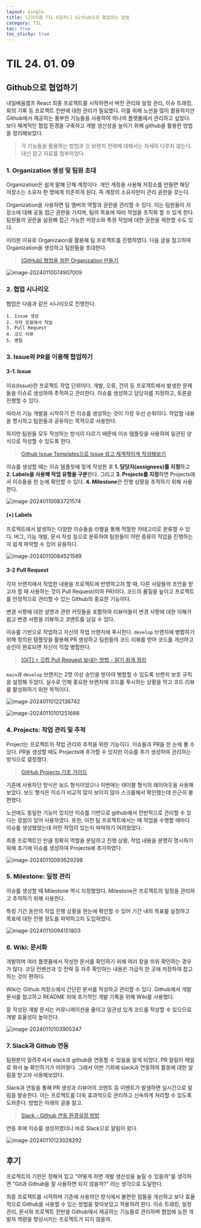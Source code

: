 ```yaml
---
layout: single
title: \[미라클 TIL 6일차\] Github으로 협업하는 방법
category: TIL
toc: true
toc_sticky: true
---
```


# TIL 24. 01. 09

## Github으로 협업하기

내일배움캠프 React 최종 프로젝트를 시작하면서 버전 관리와 일정 관리, 이슈 트래킹, 회의 기록 등 프로젝트 전반에 대한 관리가 필요했다. 이를 위해 노션을 많이 활용하지만 Github에서 제공하는 풍부한 기능들을 사용하여 하나의 플랫폼에서 관리하고 싶었다. 보다 체계적인 협업 환경을 구축하고 개발 생산성을 높이기 위해 github을 활용한 방법을 정리해보았다.

> 각 기능들을 활용하는 방법과 깃 브랜치 전략에 대해서는 자세히 다루지 않는다. 대신 참고 자료를 첨부하였다.

### 1. Organization 생성 및 팀원 초대

Organization은 쉽게 말해 단체 계정이다. 개인 계정을 사용해 저장소를 만들면 해당 저장소는 소유자 한 명에게 의존하게 된다. 즉 계정의 소유자만이 관리 권한을 갖는다. 

Organization을 사용하면 팀 멤버의 역할과 권한을 관리할 수 있다. 이는 팀원들이 저장소에 대해 공동 접근 권한을 가지며, 팀의 목표에 따라 작업을 조직화 할 수 있게 한다. 팀원들의 권한을 설정해 접근 가능한 저장소와 특정 작업에 대한 권한을 제한할 수도 있다. 

이러한 이유로 Organizaion을 활용해 팀 프로젝트를 진행하였다. 다음 글을 참고하여 Organization을 생성하고 팀원들을 초대한다. 

> [[GitHub] 협업을 위한 Organization 만들기](https://oliviakim.tistory.com/155)

![image-20240110074907009](/assets/images/2024-01-09-240109TIL/image-20240110074907009.png)

### 2. 협업 시나리오

협업은 다음과 같은 시나리오로 진행한다. 

```
1. Issue 생성
2. 각자 로컬에서 작업
3. Pull Request
4. 코드 리뷰
5. 병합
```

### 3. Issue와 PR을 이용해 협업하기

#### 3-1. Issue

이슈(Issue)란 프로젝트 작업 단위이다. 개발, 오류, 건의 등 프로젝트에서 발생한 문제들을 이슈로 생성하여 추적하고 관리한다. 이슈를 생성하고 담당자를 지정하고, 토론을 진행할 수 있다. 

따라서 기능 개발을 시작하기 전 이슈를 생성하는 것이 가장 우선 순위이다. 작업할 내용을 명시하고 팀원들과 공유하는 목적으로 사용한다.

하지만 팀원들 모두 작성하는 방식이 다르기 때문에 이슈 템플릿을 사용하여 일관된 양식으로 작성할 수 있도록 한다.

> [Github Issue Templates으로 Issue 쉽고 체계적이게 작성해보기](https://velog.io/@yulhee741/Github-Issue-Templates으로-Issue-쉽고-체계적이게-작성해보기)

이슈를 생성할 때는 이슈 템플릿에 맞게 작성한 후 **1. 담당자(assignees)를 지정**하고 **2. Labels을 사용해 작업 유형을 구분**한다. 그리고 **3. Projects를 지정**하면 Projects에서 이슈들을 한 눈에 확인할 수 있다. **4. Milestone**은 진행 상황을 추적하기 위해 사용한다.

![image-20240110083721574](/assets/images/2024-01-09-240109TIL/image-20240110083721574.png)

#### (+) Labels

프로젝트에서 발생하는 다양한 이슈들을 라벨을 통해 적절한 카테고리로 분류할 수 있다. 버그, 기능 개발, 문서 작성 등으로 분류하여 팀원들이 어떤 종류의 작업을 진행하는지 쉽게 파악할 수 있어 유용하다. 

![image-20240110084521589](/assets/images/2024-01-09-240109TIL/image-20240110084521589.png)

#### 3-2 Pull Request

각자 브랜치에서 작업한 내용을 프로젝트에 반영하고자 할 때, 다른 사람들의 조언을 받고자 할 때 사용하는 것이 Pull Request(이하 PR)이다. 코드의 품질을 높이고 프로젝트를 안정적으로 관리할 수 있는 Github의 중요한 기능이다.

변경 사항에 대한 설명과 관련 커밋들을 포함하여 리뷰어들이 변경 사항에 대한 이해가 쉽고 변경 사항을 리뷰하고 코멘트를 남길 수 있다.

이슈를 기반으로 작업하고 자신의 작업 브랜치에 푸시한다. `develop` 브랜치에 병합하기 위해 정의된 템플릿을 활용해 PR 생성하고 팀원들의 코드 리뷰를 받아 코드를 개선하고 승인이 완료되면 자신이 직접 병합한다.

> [[GIT] ⚡️ 깃헙 Pull Request 보내는 방법 - 알기 쉽게 정리](https://inpa.tistory.com/entry/GIT-%E2%9A%A1%EF%B8%8F-%EA%B9%83%ED%97%99-PRPull-Request-%EB%B3%B4%EB%82%B4%EB%8A%94-%EB%B0%A9%EB%B2%95-folk-issue)

`main`과 `develop` 브랜치는 2명 이상 승인을 받아야 병합할 수 있도록 브랜치 보호 규칙을 설정해 두었다. 실수로 인해 중요한 브랜치에 코드를 푸시하는 상황을 막고 코드 리뷰를 활성화하기 위한 목적이다. 

![image-20240110122136742](/assets/images/2024-01-09-240109TIL/image-20240110122136742.png)

![image-20240110101251668](/assets/images/2024-01-09-240109TIL/image-20240110101251668.png)

### 4. Projects: 작업 관리 및 추적

Project는 프로젝트의 작업 관리와 추적을 위한 기능이다. 이슈들과 PR을 한 눈에 볼 수 있다. PR을 생성할 때도 Projects에 추가할 수 있지만 이슈를 추가 생성하여  관리하는 방식으로 결정했다.

> [GitHub Projects 기초 가이드](https://musma.github.io/2023/08/03/github-projects.html)

기존에 사용하던 방식은 보드 형식이었으나 이번에는 테이블 형식의 레이아웃을 사용해보았다. 보드 형식은 이슈가 비교적 많이 보이지 않아 스크롤해서 확인했는데 은근히 불편했다. 

노션에도 동일한 기능이 있지만 이슈를 기반으로 github에서 전반적으로 관리할 수 있다는 장점이 있어 사용하였다. 또한, 이전 팀 프로젝트에서는 매 작업을 수행할 때마다 이슈를 생성했었는데 어떤 작업이 있는지 파악하기 어려웠었다.

최종 프로젝트인 만큼 정확히 역할을 분담하고 진행 상황, 작업 내용을 분명히 명시하기 위해 초기에 이슈를 생성하여 Projects에 추가하였다.

![image-20240110093629298](/assets/images/2024-01-09-240109TIL/image-20240110093629298.png)

### 5. Milestone: 일정 관리

이슈를 생성할 때 Milestone 역시 지정했었다. Milestone은 프로젝트의 일정을 관리하고 추적하기 위해 사용한다. 

특정 기간 동안의 작업 진행 상황을 한눈에 확인할 수 있어 기간 내의 목표를 설정하고 목표에 대한 진행 정도를 파악하고자 도입하였다.

![image-20240110094151803](/assets/images/2024-01-09-240109TIL/image-20240110094151803.png)

### 6. Wiki: 문서화

개발하며 여러 플랫폼에서 작성한 문서를 확인하기 위해 여러 창을 띄워 확인하는 경우가 많다. 코딩 컨벤션과 깃 전략 등 자주 확인하는 내용은 가급적 한 곳에 저장하여 참고하는 것이 편하다.

Wiki는 Github 저장소에서 간단한 문서를 작성하고 관리할 수 있다. Github에서 개발 문서를 참고하고 README 외에 추가적인 개발 기록을 위해 Wiki를 사용했다.

잘 작성된 개발 문서는 커뮤니케이션을 줄이고 일관성 있게 코드를 작성할 수 있으므로 개발 효율성이 높아진다. 

![image-20240110103905347](/assets/images/2024-01-09-240109TIL/image-20240110103905347.png)

### 7. Slack과 Github 연동

팀원분이 알려주셔서 slack과 github을 연동할 수 있음을 알게 되었다. PR 알림이 메일로 와서 늘 확인하기가 어려웠다. 그래서 이번 기회에 slack과 연동하여 활동에 대한 알림을 받고자 사용해보았다.

Slack과 연동을 통해 PR 생성과 리뷰어의 코멘트 등 이벤트가 발생하면 실시간으로 알림을 발송한다. 이는 프로젝트를 더욱 효과적으로 관리하고 신속하게 처리할 수 있도록 도와준다. 방법은 아래의 글을 참고.

> [Slack - Github 연동 환경설정 방법](https://adjh54.tistory.com/5)

연동 후에 이슈를 생성하였더니 바로 Slack으로 알림이 왔다. 

![image-20240110123028292](/assets/images/2024-01-09-240109TIL/image-20240110123028292.png)

## 후기

프로젝트의 기한은 정해져 있고 "어떻게 하면 개발 생산성을 늘릴 수 있을까"를 생각하면 "Git과 Github을 잘 사용하면 되지 않을까?" 라는 생각으로 도달한다.

최종 프로젝트를 시작하며 기존에 사용하던 방식에서 불편한 점들을 개선하고 보다 효율적으로 Github을 사용할 수 있는 방법을 찾아보았고 적용하려 한다. 이슈 트래킹, 일정 관리, 문서와 프로젝트 전반을 Github에서 제공하는 기능들로 관리하며 협업에 능한 개발자 역량을 향상시키는 프로젝트가 되지 않을까.